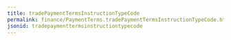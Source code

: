 ```yaml
---
title: tradePaymentTermsInstructionTypeCode
permalink: finance/PaymentTerms.tradePaymentTermsInstructionTypeCode.html
jsonid: tradepaymenttermsinstructiontypecode
---
```

